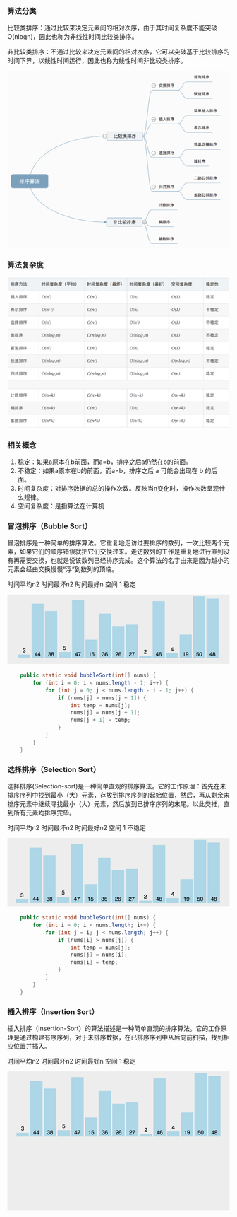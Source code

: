 ### 算法分类

比较类排序：通过比较来决定元素间的相对次序，由于其时间复杂度不能突破O(nlogn)，因此也称为非线性时间比较类排序。  

非比较类排序：不通过比较来决定元素间的相对次序，它可以突破基于比较排序的时间下界，以线性时间运行，因此也称为线性时间非比较类排序。  

![alt 排序算法分类](../_media/argorithm/sort/849589-20190306165258970-1789860540.png)  

### 算法复杂度

![alt 排序算法分类](../_media/argorithm/sort/849589-20180402133438219-1946132192.png) 

### 相关概念

1. 稳定：如果a原本在b前面，而a=b，排序之后a仍然在b的前面。
2. 不稳定：如果a原本在b的前面，而a=b，排序之后 a 可能会出现在 b 的后面。
3. 时间复杂度：对排序数据的总的操作次数。反映当n变化时，操作次数呈现什么规律。
4. 空间复杂度：是指算法在计算机

### 冒泡排序（Bubble Sort）

冒泡排序是一种简单的排序算法。它重复地走访过要排序的数列，一次比较两个元素，如果它们的顺序错误就把它们交换过来。走访数列的工作是重复地进行直到没有再需要交换，也就是说该数列已经排序完成。这个算法的名字由来是因为越小的元素会经由交换慢慢“浮”到数列的顶端。 

时间平均n2  时间最坏n2  时间最好n 空间 1  稳定

![alt 冒泡排序](../_media/argorithm/sort/849589-20171015223238449-2146169197.gif) 

```java
    public static void bubbleSort(int[] nums) {
        for (int i = 0; i < nums.length - 1; i++) {
            for (int j = 0; j < nums.length - i - 1; j++) {
                if (nums[j] > nums[j + 1]) {
                    int temp = nums[j];
                    nums[j] = nums[j + 1];
                    nums[j + 1] = temp;
                }
            }
        }
    }
```
### 选择排序（Selection Sort）
选择排序(Selection-sort)是一种简单直观的排序算法。它的工作原理：首先在未排序序列中找到最小（大）元素，存放到排序序列的起始位置，然后，再从剩余未排序元素中继续寻找最小（大）元素，然后放到已排序序列的末尾。以此类推，直到所有元素均排序完毕。  

时间平均n2  时间最坏n2  时间最好n2 空间 1  不稳定

![alt 选择排序](../_media/argorithm/sort/849589-20171015224719590-1433219824.gif) 

```java
    public static void bubbleSort(int[] nums) {
        for (int i = 0; i < nums.length; i++) {
            for (int j = i; j < nums.length; j++) {
                if (nums[i] > nums[j]) {
                    int temp = nums[j];
                    nums[j] = nums[i];
                    nums[i] = temp;
                }
            }
        }
    }
```

### 插入排序（Insertion Sort）

插入排序（Insertion-Sort）的算法描述是一种简单直观的排序算法。它的工作原理是通过构建有序序列，对于未排序数据，在已排序序列中从后向前扫描，找到相应位置并插入。

时间平均n2  时间最坏n2  时间最好n 空间 1  稳定

![alt 插入排序](../_media/argorithm/sort/849589-20171015225645277-1151100000.gif) 





